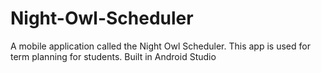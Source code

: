 # Night-Owl-Scheduler
A mobile application called the Night Owl Scheduler. This app is used for term planning for students.
Built in Android Studio
